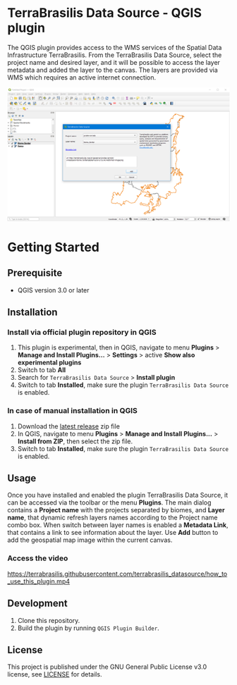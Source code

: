 # TerraBrasilis Data Source - QGIS plugin

The QGIS plugin provides access to the WMS services of the Spatial Data Infrastructure TerraBrasilis. From the TerraBrasilis Data Source, select the project name and desired layer, and it will be possible to access the layer metadata and added the layer to the canvas. The layers are provided via WMS which requires an active internet connection.

![new connection](res/preview.PNG)

# Getting Started

## Prerequisite

* QGIS version 3.0 or later

## Installation

### Install via official plugin repository in QGIS

1. This plugin is experimental, then in QGIS, navigate to menu **Plugins** > **Manage and Install Plugins...** > **Settings** > active **Show also experimental plugins**
2. Switch to tab **All**
2. Search for `TerraBrasilis Data Source` > **Install plugin**
3. Switch to tab **Installed**, make sure the plugin `TerraBrasilis Data Source` is enabled.

### In case of manual installation in QGIS

1. Download the [latest release](https://github.com/terrabrasilis/terrabrasilis_datasource/releases) zip file
2. In QGIS, navigate to menu **Plugins** > **Manage and Install Plugins...** > **Install from ZIP**, then select the zip file.
3. Switch to tab **Installed**, make sure the plugin `TerraBrasilis Data Source` is enabled.

## Usage

Once you have installed and enabled the plugin TerraBrasilis Data Source, it can be accessed via the toolbar or the menu **Plugins**. The main dialog contains a **Project name** with the projects separated by biomes, and **Layer name**, that dynamic refresh layers names according to the Project name combo box. When switch between layer names is enabled a **Metadata Link**, that contains a link to see information about the layer. Use **Add** button to add the geospatial map image within the current canvas.

### Access the video

https://terrabrasilis.githubusercontent.com/terrabrasilis_datasource/how_to_use_this_plugin.mp4


## Development

1. Clone this repository.
2. Build the plugin by running `QGIS Plugin Builder`.

## License

This project is published under the GNU General Public License v3.0 license, see [LICENSE](./LICENSE) for details.


